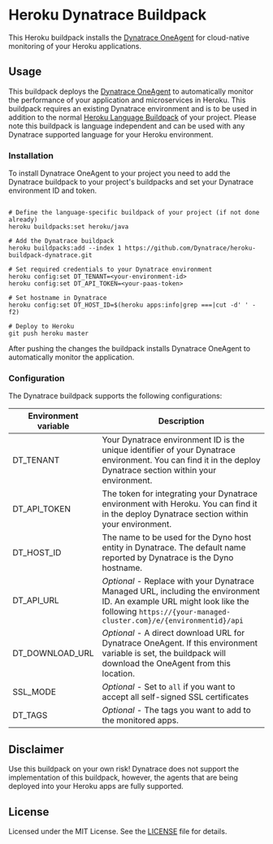 # Heroku Dynatrace Buildpack

This Heroku buildpack installs the [Dynatrace OneAgent] for cloud-native monitoring of your Heroku applications.

## Usage

This buildpack deploys the [Dynatrace OneAgent] to automatically monitor the performance of your application and microservices in Heroku. This buildpack requires an existing Dynatrace environment and is to be used in addition to the normal [Heroku Language Buildpack] of your project. Please note this buildpack is language independent and can be used with any Dynatrace supported language for your Heroku environment.

### Installation

To install Dynatrace OneAgent to your project you need to add the Dynatrace buildpack to your project's buildpacks and set your Dynatrace environment ID and token.

```shell

# Define the language-specific buildpack of your project (if not done already)
heroku buildpacks:set heroku/java

# Add the Dynatrace buildpack
heroku buildpacks:add --index 1 https://github.com/Dynatrace/heroku-buildpack-dynatrace.git

# Set required credentials to your Dynatrace environment
heroku config:set DT_TENANT=<your-environment-id>
heroku config:set DT_API_TOKEN=<your-paas-token>

# Set hostname in Dynatrace
heroku config:set DT_HOST_ID=$(heroku apps:info|grep ===|cut -d' ' -f2)

# Deploy to Heroku
git push heroku master
```

After pushing the changes the buildpack installs Dynatrace OneAgent to automatically monitor the application.

### Configuration

The Dynatrace buildpack supports the following configurations:

| Environment variable | Description|
| --- | --- |
| DT_TENANT | Your Dynatrace environment ID is the unique identifier of your Dynatrace environment. You can find it in the deploy Dynatrace section within your environment. |
| DT_API_TOKEN | The token for integrating your Dynatrace environment with Heroku. You can find it in the deploy Dynatrace section within your environment. |
| DT_HOST_ID | The name to be used for the Dyno host entity in Dynatrace. The default name reported by Dynatrace is the Dyno hostname. |
| DT_API_URL | *Optional* - Replace with your Dynatrace Managed URL, including the environment ID. An example URL might look like the following `https://{your-managed-cluster.com}/e/{environmentid}/api` |
| DT_DOWNLOAD_URL | *Optional* - A direct download URL for Dynatrace OneAgent. If this environment variable is set, the buildpack will download the OneAgent from this location. |
| SSL_MODE | *Optional* - Set to `all` if you want to accept all self-signed SSL certificates |
| DT_TAGS | *Optional* - The tags you want to add to the monitored apps. |

## Disclaimer

Use this buildpack on your own risk! Dynatrace does not support the implementation of this buildpack, however, the agents that are being deployed into your Heroku apps are fully supported.

## License

Licensed under the MIT License. See the [LICENSE] file for details.

[Dynatrace OneAgent]: https://www.dynatrace.com
[Heroku Language Buildpack]: https://devcenter.heroku.com/articles/buildpacks#default-buildpacks
[LICENSE]: https://github.com/dynatrace/heroku-buildpack-dynatrace/blob/master/LICENSE
